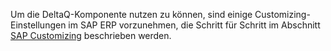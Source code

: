 
Um die DeltaQ-Komponente nutzen zu können, sind einige Customizing-Einstellungen im SAP ERP vorzunehmen, die Schritt für Schritt im Abschnitt [SAP Customizing](../sap-customizing/customizing-fuer-deltaq) beschrieben werden.
